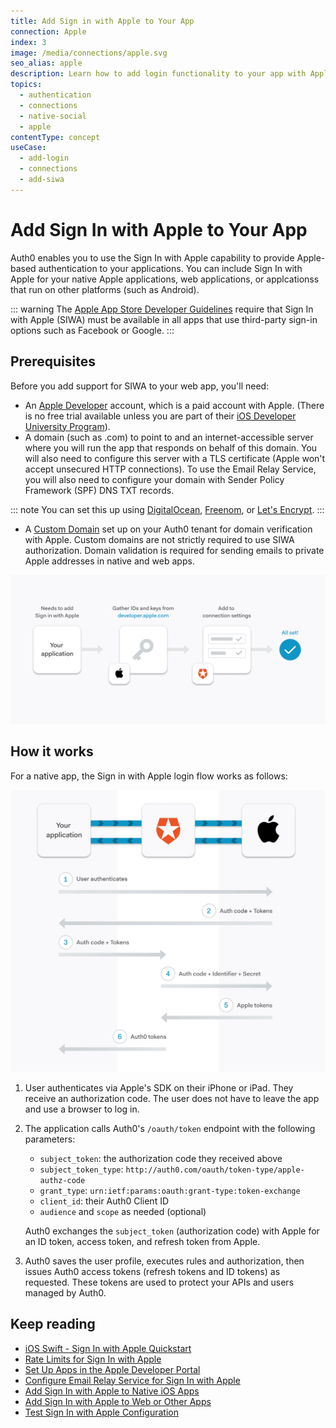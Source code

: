 ```yaml
---
title: Add Sign in with Apple to Your App
connection: Apple
index: 3
image: /media/connections/apple.svg
seo_alias: apple
description: Learn how to add login functionality to your app with Apple. 
topics:
  - authentication
  - connections
  - native-social
  - apple
contentType: concept
useCase:
  - add-login
  - connections
  - add-siwa
---
```

# Add Sign In with Apple to Your App

Auth0 enables you to use the Sign In with Apple capability to provide Apple-based authentication to your applications. You can include Sign In with Apple for your native Apple applications, web applications, or applcationss that run on other platforms (such as Android).

::: warning
The [Apple App Store Developer Guidelines](https://developer.apple.com/app-store/review/guidelines/#sign-in-with-apple) require that Sign In with Apple (SIWA) must be available in all apps that use third-party sign-in options such as Facebook or Google.
:::

## Prerequisites

Before you add support for SIWA to your web app, you'll need:

* An [Apple Developer](https://developer.apple.com/programs/) account, which is a paid account with Apple. (There is no free trial available unless you are part of their [iOS Developer University Program](https://developer.apple.com/support/compare-memberships/)).
* A domain (such as <YOUR CUSTOM DOMAIN>.com) to point to and an internet-accessible server where you will run the app that responds on behalf of this domain. You will also need to configure this server with a TLS certificate (Apple won't accept unsecured HTTP connections). To use the Email Relay Service, you will also need to configure your domain with Sender Policy Framework (SPF) DNS TXT records.

::: note
You can set this up using [DigitalOcean](https://www.digitalocean.com/community/tutorials/how-to-install-nginx-on-ubuntu-18-04), [Freenom](https://freenom.com/), or [Let's Encrypt](https://letsencrypt.org/).
:::

* A [Custom Domain](/custom-domains) set up on your Auth0 tenant for domain verification with Apple. Custom domains are not strictly required to use SIWA authorization. Domain validation is required for sending emails to private Apple addresses in native and web apps. 

![Apple Sign In with Apple Setup Flow](/media/articles/connections/social/apple/apple-siwa-setup-flow.png)

## How it works

For a native app, the Sign in with Apple login flow works as follows:

![Sign In with Apple Authentication Flow](/media/articles/connections/social/apple/apple-siwa-authn-flow.png)

1. User authenticates via Apple's SDK on their iPhone or iPad. They receive an authorization code. The user does not have to leave the app and use a browser to log in.
2. The application calls Auth0's `/oauth/token` endpoint with the following parameters:
    - `subject_token`: the authorization code they received above
    - `subject_token_type`: `http://auth0.com/oauth/token-type/apple-authz-code`
    - `grant_type`: `urn:ietf:params:oauth:grant-type:token-exchange`
    - `client_id`: their Auth0 Client ID
    - `audience` and `scope` as needed (optional)

    Auth0 exchanges the `subject_token` (authorization code) with Apple for an ID token, access token, and refresh token from Apple.
3. Auth0 saves the user profile, executes rules and authorization, then issues Auth0 access tokens (refresh tokens and ID tokens) as requested. These tokens are used to protect your APIs and users managed by Auth0.

## Keep reading

* [iOS Swift - Sign In with Apple Quickstart](/quickstart/native/ios-swift-siwa)
* [Rate Limits for Sign In with Apple](/policies/rate-limits#limits-on-sign-in-with-apple)
* [Set Up Apps in the Apple Developer Portal](/connections/apple-siwa/set-up-apple)
* [Configure Email Relay Service for Sign In with Apple](/connections/apple-siwa/configure-email-relay-service)
* [Add Sign In with Apple to Native iOS Apps](/connections/apple-siwa/add-siwa-to-native-app)
* [Add Sign In with Apple to Web or Other Apps](/connections/apple-siwa/add-siwa-to-web-app)
* [Test Sign In with Apple Configuration](/connections/apple-siwa/test-siwa-connection)

